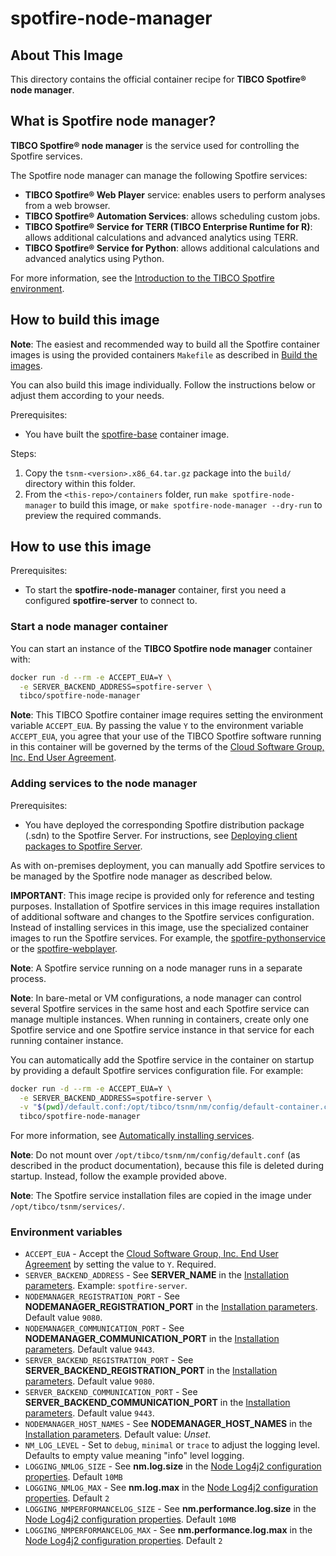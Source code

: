 # spotfire-node-manager

## About This Image

This directory contains the official container recipe for **TIBCO Spotfire® node manager**. 

## What is Spotfire node manager?

**TIBCO Spotfire® node manager** is the service used for controlling the Spotfire services.

The Spotfire node manager can manage the following Spotfire services:
- **TIBCO Spotfire® Web Player** service: enables users to perform analyses from a web browser. 
- **TIBCO Spotfire® Automation Services**: allows scheduling custom jobs.
- **TIBCO Spotfire® Service for TERR (TIBCO Enterprise Runtime for R)**: allows additional calculations and advanced analytics using TERR.
- **TIBCO Spotfire® Service for Python**: allows additional calculations and advanced analytics using Python. 

For more information, see the [Introduction to the TIBCO Spotfire environment](https://docs.tibco.com/pub/spotfire_server/latest/doc/html/TIB_sfire_server_tsas_admin_help/server/topics/introduction_to_the_tibco_spotfire_environment.html).

## How to build this image

**Note**: The easiest and recommended way to build all the Spotfire container images is using the provided containers `Makefile` as described in [Build the images](../README.md#build-the-images).

You can also build this image individually.
Follow the instructions below or adjust them according to your needs.

Prerequisites:
- You have built the [spotfire-base](../spotfire-base/README.md) container image.

Steps:
1. Copy the `tsnm-<version>.x86_64.tar.gz` package into the `build/` directory within this folder.
2. From the `<this-repo>/containers` folder, run `make spotfire-node-manager` to build this image, or `make spotfire-node-manager --dry-run` to preview the required commands.

## How to use this image

Prerequisites:
- To start the **spotfire-node-manager** container, first you need a configured **spotfire-server** to connect to.

### Start a node manager container

You can start an instance of the **TIBCO Spotfire node manager** container with:
```bash
docker run -d --rm -e ACCEPT_EUA=Y \
  -e SERVER_BACKEND_ADDRESS=spotfire-server \
  tibco/spotfire-node-manager
```

**Note**:  This TIBCO Spotfire container image requires setting the environment variable `ACCEPT_EUA`.
By passing the value `Y` to the environment variable `ACCEPT_EUA`, you agree that your use of the TIBCO Spotfire software running in this container will be governed by the terms of the [Cloud Software Group, Inc. End User Agreement](https://terms.tibco.com/#end-user-agreement).

### Adding services to the node manager

Prerequisites:
- You have deployed the corresponding Spotfire distribution package (.sdn) to the Spotfire Server. 
For instructions, see [Deploying client packages to Spotfire Server](https://docs.tibco.com/pub/spotfire_server/latest/doc/html/TIB_sfire_server_tsas_admin_help/server/topics/deploying_client_packages_to_spotfire_server.html).

As with on-premises deployment, you can manually add Spotfire services to be managed by the Spotfire node manager as described below.

**IMPORTANT**: This image recipe is provided only for reference and testing purposes.
Installation of Spotfire services in this image requires installation of additional software and changes to the Spotfire services configuration.
Instead of installing services in this image, use the specialized container images to run the Spotfire services.
For example, the [spotfire-pythonservice](../spotfire-pythonservice/README.md) or the [spotfire-webplayer](../spotfire-webplayer/README.md). 

**Note**: A Spotfire service running on a node manager runs in a separate process.

**Note**: In bare-metal or VM configurations, a node manager can control several Spotfire services in the same host and each Spotfire service can manage multiple instances.
When running in containers, create only one Spotfire service and one Spotfire service instance in that service for each running container instance.

You can automatically add the Spotfire service in the container on startup by providing a default Spotfire services configuration file.
For example:
```bash
docker run -d --rm -e ACCEPT_EUA=Y \
  -e SERVER_BACKEND_ADDRESS=spotfire-server \
  -v "$(pwd)/default.conf:/opt/tibco/tsnm/nm/config/default-container.conf" \
  tibco/spotfire-node-manager
```

For more information, see [Automatically installing services](https://docs.tibco.com/pub/spotfire_server/latest/doc/html/TIB_sfire_server_tsas_admin_help/server/topics/automatically_installing_services_and_instances.html). 

**Note**: Do not mount over `/opt/tibco/tsnm/nm/config/default.conf` (as described in the product documentation), because this file is deleted during startup. Instead, follow the example provided above.

**Note**: The Spotfire service installation files are copied in the image under `/opt/tibco/tsnm/services/`.

### Environment variables

- `ACCEPT_EUA` - Accept the [Cloud Software Group, Inc. End User Agreement](https://terms.tibco.com/#end-user-agreement) by setting the value to `Y`. Required.
- `SERVER_BACKEND_ADDRESS` - See **SERVER_NAME** in the [Installation parameters](https://docs.tibco.com/pub/spotfire_server/latest/doc/html/TIB_sfire_server_tsas_admin_help/server/topics/node_manager_installation.html). Example: `spotfire-server`.
- `NODEMANAGER_REGISTRATION_PORT` - See **NODEMANAGER_REGISTRATION_PORT** in the [Installation parameters](https://docs.tibco.com/pub/spotfire_server/latest/doc/html/TIB_sfire_server_tsas_admin_help/server/topics/node_manager_installation.html). Default value `9080`.
- `NODEMANAGER_COMMUNICATION_PORT` -  See **NODEMANAGER_COMMUNICATION_PORT** in the [Installation parameters](https://docs.tibco.com/pub/spotfire_server/latest/doc/html/TIB_sfire_server_tsas_admin_help/server/topics/node_manager_installation.html). Default value `9443`.
- `SERVER_BACKEND_REGISTRATION_PORT` - See **SERVER_BACKEND_REGISTRATION_PORT** in the [Installation parameters](https://docs.tibco.com/pub/spotfire_server/latest/doc/html/TIB_sfire_server_tsas_admin_help/server/topics/node_manager_installation.html). Default value `9080`.
- `SERVER_BACKEND_COMMUNICATION_PORT` - See **SERVER_BACKEND_COMMUNICATION_PORT** in the [Installation parameters](https://docs.tibco.com/pub/spotfire_server/latest/doc/html/TIB_sfire_server_tsas_admin_help/server/topics/node_manager_installation.html). Default value `9443`.
- `NODEMANAGER_HOST_NAMES` - See **NODEMANAGER_HOST_NAMES** in the [Installation parameters](https://docs.tibco.com/pub/spotfire_server/latest/doc/html/TIB_sfire_server_tsas_admin_help/server/topics/node_manager_installation.html). Default value: *Unset*.
- `NM_LOG_LEVEL` - Set to `debug`, `minimal` or `trace` to adjust the logging level. Defaults to empty value meaning "info" level logging.
- `LOGGING_NMLOG_SIZE` - See **nm.log.size** in the [Node Log4j2 configuration properties](https://docs.tibco.com/pub/spotfire_server/latest/doc/html/TIB_sfire_server_tsas_admin_help/server/topics/node_log4j2_configuration_properties.html). Default `10MB`
- `LOGGING_NMLOG_MAX` - See **nm.log.max** in the [Node Log4j2 configuration properties](https://docs.tibco.com/pub/spotfire_server/latest/doc/html/TIB_sfire_server_tsas_admin_help/server/topics/node_log4j2_configuration_properties.html). Default `2`
- `LOGGING_NMPERFORMANCELOG_SIZE` - See **nm.performance.log.size** in the [Node Log4j2 configuration properties](https://docs.tibco.com/pub/spotfire_server/latest/doc/html/TIB_sfire_server_tsas_admin_help/server/topics/node_log4j2_configuration_properties.html). Default `10MB`
- `LOGGING_NMPERFORMANCELOG_MAX` - See **nm.performance.log.max** in the [Node Log4j2 configuration properties](https://docs.tibco.com/pub/spotfire_server/latest/doc/html/TIB_sfire_server_tsas_admin_help/server/topics/node_log4j2_configuration_properties.html). Default `2`
